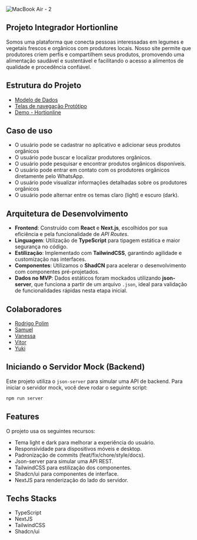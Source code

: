 ![MacBook Air - 2](https://github.com/user-attachments/assets/8c1cba4f-7897-4f19-bcf7-341cab5170e1)

## Projeto Integrador Hortionline

Somos uma plataforma que conecta pessoas interessadas em legumes e vegetais frescos e orgânicos com produtores locais. Nosso site permite que produtores criem perfis e compartilhem seus produtos, promovendo uma alimentação saudável e sustentável e facilitando o acesso a alimentos de qualidade e procedência confiável.

## Estrutura do Projeto

- [Modelo de Dados](https://github.com/rbpolim/senac-hortionline/tree/main/docs/der)
- [Telas de navegação Protótipo](https://github.com/rbpolim/senac-hortionline/tree/main/docs/prototype)
- [Demo - Hortionline](https://senac-hortionline.vercel.app)

## Caso de uso

- O usuário pode se cadastrar no aplicativo e adicionar seus produtos orgânicos
- O usuário pode buscar e localizar produtores orgânicos.
- O usuário pode pesquisar e encontrar produtos orgânicos disponíveis.
- O usuário pode entrar em contato com os produtores orgânicos diretamente pelo WhatsApp.
- O usuário pode visualizar informações detalhadas sobre os produtores orgânicos
- O usuário pode alternar entre os temas claro (light) e escuro (dark).

## Arquitetura de Desenvolvimento

- **Frontend**: Construído com **React** e **Next.js**, escolhidos por sua eficiência e pela funcionalidade de *API Routes*.  
- **Linguagem**: Utilização de **TypeScript** para tipagem estática e maior segurança no código.  
- **Estilização**: Implementado com **TailwindCSS**, garantindo agilidade e customização nas interfaces.  
- **Componentes**: Utilizamos o **ShadCN** para acelerar o desenvolvimento com componentes pré-projetados.  
- **Dados no MVP**: Dados estáticos foram mockados utilizando **json-server**, que funciona a partir de um arquivo `.json`, ideal para validação de funcionalidades rápidas nesta etapa inicial.  

## Colaboradores

- [Rodrigo Polim](https://github.com/rbpolim)
- [Samuel](https://github.com/radagoon)
- [Vanessa](https://github.com/Van02tavares)
- [Vitor](https://github.com/victort89)
- [Yuki](https://github.com/yukitnak)

## Iniciando o Servidor Mock (Backend)

Este projeto utiliza o `json-server` para simular uma API de backend. Para iniciar o servidor mock, você deve rodar o seguinte script:

```bash
npm run server
```

## Features

O projeto usa os seguintes recursos:

- Tema light e dark para melhorar a experiência do usuário.
- Responsividade para dispositivos móveis e desktop.
- Padronização de commits (feat/fix/chore/style/docs).
- Json-server para simular uma API REST.
- TailwindCSS para estilização dos componentes.
- Shadcn/ui para componentes de interface.
- NextJS para renderização do lado do servidor.

## Techs Stacks

- TypeScript
- NextJS
- TailwindCSS
- Shadcn/ui
